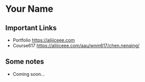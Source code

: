 # Your Name

## Important Links

- Portfolio https://aliiiceee.com
- Course617 https://aliiiceee.com/aau/wnm617/chen.nenqing/

## Some notes

- Coming soon...
